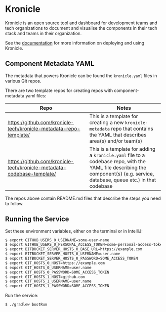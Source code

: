 # Kronicle

Kronicle is an open source tool and dashboard for development teams and tech organizations to document and visualise
the components in their tech stack and teams in their organization.

See the [documentation](https://kronicle.tech) for more information on deploying and using Kronicle.


## Component Metadata YAML

The metadata that powers Kronicle can be found the `kronicle.yaml` files in various Git repos. 

There are two template repos for creating repos with component-metadata.yaml files:

| Repo | Notes |
|---|---|
| https://github.com/kronicle-tech/kronicle-metadata-repo-template/ | This is a template for creating a new `kronicle-metadata` repo that contains the YAML that describes area(s) and/or team(s) |
| https://github.com/kronicle-tech/kronicle-metadata-codebase-template/ | This is a template for adding a `kronicle.yaml` file to a codebase repo, with the YAML file describing the component(s) (e.g. service, database, queue etc.) in that codebase |

The repos above contain README.md files that describe the steps you need to follow.  


## Running the Service

Set these environment variables, either on the terminal or in IntelliJ:

```bash
$ export GITHUB_USERS_0_USERNAME=some-user-name
$ export GITHUB_USERS_0_PERSONAL_ACCESS_TOKEN=some-personal-access-token
$ export BITBUCKET_SERVER_HOSTS_0_BASE_URL=https://example.com
$ export BITBUCKET_SERVER_HOSTS_0_USERNAME=user.name
$ export BITBUCKET_SERVER_HOSTS_0_PASSWORD=SOME_ACCESS_TOKEN
$ export GIT_HOSTS_0_HOST=https://example.com
$ export GIT_HOSTS_0_USERNAME=user.name
$ export GIT_HOSTS_0_PASSWORD=SOME_ACCESS_TOKEN
$ export GIT_HOSTS_1_HOST=github.com
$ export GIT_HOSTS_1_USERNAME=user.name
$ export GIT_HOSTS_1_PASSWORD=SOME_ACCESS_TOKEN
```

Run the service:

```bash
$ ./gradlew bootRun
```

